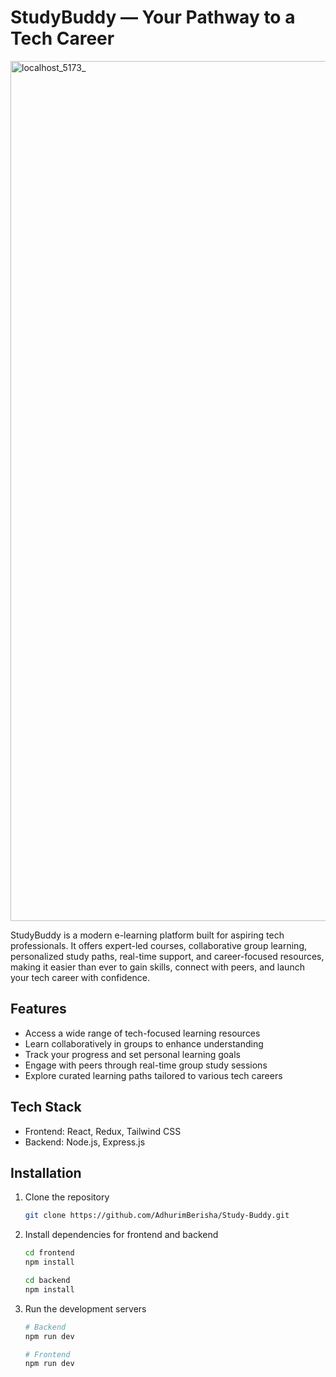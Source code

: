 # StudyBuddy — Your Pathway to a Tech Career

<img width="2560" height="1376" alt="localhost_5173_" src="https://github.com/user-attachments/assets/25c0d4ab-f0a8-41da-890d-e312dbcef347" />

StudyBuddy is a modern e-learning platform built for aspiring tech professionals. It offers expert-led courses, collaborative group learning, personalized study paths, real-time support, and career-focused resources, making it easier than ever to gain skills, connect with peers, and launch your tech career with confidence.

## Features

- Access a wide range of tech-focused learning resources
- Learn collaboratively in groups to enhance understanding
- Track your progress and set personal learning goals
- Engage with peers through real-time group study sessions
- Explore curated learning paths tailored to various tech careers

## Tech Stack

- Frontend: React, Redux, Tailwind CSS
- Backend: Node.js, Express.js

## Installation

1. Clone the repository

   ```bash
   git clone https://github.com/AdhurimBerisha/Study-Buddy.git
   ```

2. Install dependencies for frontend and backend

   ```bash
   cd frontend
   npm install

   cd backend
   npm install
   ```

3. Run the development servers

   ```bash
   # Backend
   npm run dev

   # Frontend
   npm run dev
   ```
